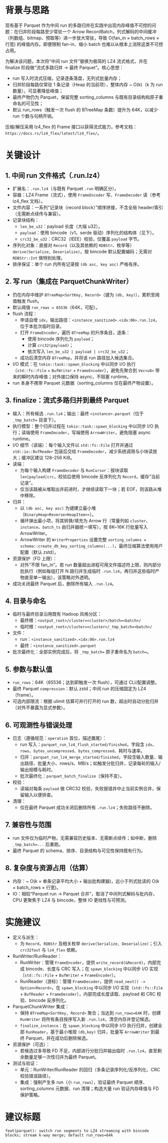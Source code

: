 # 背景与思路

现有基于 Parquet 作为中间 run 的多路归并在实践中出现内存峰值不可控的问题：在归并阶段每路至少常驻一个 Arrow RecordBatch，列式解码的中间缓冲（列数组、bitmap、预取等）进一步放大常驻，导致 O(fan_in × batch_rows × 行宽) 的峰值内存。即便限制 fan-in、缩小 batch 也难以从根本上消除这类不可控占用。

为解决该问题，本次将“中间 run 文件”替换为极简的 LZ4 流式格式，并在 finalize 阶段做“流式多路归并 → 最终 Parquet”。核心思想：
- run 写入时流式压缩，记录逐条落盘，无列式批量内存；
- 归并阶段每路仅常驻 1 条记录（Heap 的当前项），整体内存 ~ O(k)（k 为 run 数量），可显著降低峰值；
- 最终产物仍为 Parquet，保留完整 sorting_columns 与既有目录结构和原子重命名的可见性；
- 默认 run_rows（触发一次 flush 的 BTreeMap 条数）提升为 64K，以减少 run 个数与句柄开销。

压缩/解压采用 lz4_flex 的 Frame 接口以获得流式能力，参考文档：`https://docs.rs/lz4_flex/latest/lz4_flex/`。


# 关键设计

## 1. 中间 run 文件格式（.run.lz4）
- 扩展名：`.run.lz4`（与既有 Parquet `.run` 明确区分）。
- 容器：LZ4 Frame（流式），使用 `FrameEncoder` 写、`FrameDecoder` 读（参考 lz4_flex 文档）。
- 文件内容：一系列“记录块（record block）”顺序拼接，不含全局 header/索引（无需断点续传与兼容）。
- 记录块结构：
  - `len_be_u32`：payload 长度（大端 u32）。
  - `payload`：使用 bincode（v1，serde 驱动）序列化的结构体（见下）。
  - `crc32_be_u32`：CRC32（IEEE）校验，仅覆盖 `payload` 字节。
- 序列化对象：直接对 `Record`（以及其依赖的 `RDBStr`、枚举等）`derive(Serialize, Deserialize)`，按 bincode 默认配置编码；无需对 `RDBStr::Int` 做特别处理。
- 排序保证：单个 run 内所有记录按 `(db asc, key asc)` 严格有序。

## 2. 写 run（集成在 ParquetChunkWriter）
- 仍在内存中维护 `BTreeMap<SortKey, Record>`（键为 `(db, key)`），累积至阈值触发 flush。
- 默认阈值 `run_rows = 65536`（64K，可配）。
- flush 流程：
  - 申请自增 `idx`，输出路径：`<instance_sanitized>.<idx:06>.run.lz4`，位于本批次临时目录。
  - 打开 `FrameEncoder`，遍历 `BTreeMap` 的升序条目，逐条：
    - 使用 bincode 序列化为 `payload`；
    - 计算 `crc32(payload)`；
    - 依次写入 `len_be_u32 | payload | crc32_be_u32`；
  - 成功后清空内存 `BTreeMap`，并将该 run 路径加入候选集合。
- I/O 模式：在 `tokio::task::spawn_blocking` 中以同步 I/O 执行（`std::fs::File` + `BufWriter` + `FrameEncoder`），避免先聚合到 `Vec<u8>` 带来的瞬时内存峰值；对外接口保持 async，不阻塞 runtime。
- run 本身不携带 Parquet 元数据（sorting_columns 仅在最终产物设置）。

## 3. finalize：流式多路归并到最终 Parquet
- 输入：所有候选 `.run.lz4`；输出：最终 `<instance>.parquet`（位于 `_tmp_batch=` 目录下）。
- 执行模型：整个归并过程在 `tokio::task::spawn_blocking` 中以同步 I/O 执行；读端使用 `FrameDecoder`，写端使用 `ArrowWriter`，避免阻塞 async runtime。
- I/O 细节（读端）：每个输入文件以 `std::fs::File` 打开并通过 `std::io::BufReader` 包装后交给 `FrameDecoder`，减少系统调用与小块读放大；缓冲区建议 128–256 KiB。
- 读端：
  - 为每个输入构建 `FrameDecoder` 与 `RunCursor`：按块读取 `len|payload|crc`，校验后使用 bincode 反序列化为 `Record`，缓存“当前记录”。
  - 仅当该路被从堆取出并前进时，才继续读取下一块；若 EOF，则该路从堆中移除。
- 归并：
  - 以 `(db asc, key asc)` 为键建立最小堆（`BinaryHeap<Reverse<HeapItem>>`）。
  - 循环弹出最小项，将其转换/填充为 Arrow 行（常量列如 `cluster`、`instance`、`batch_ts` 由归并器统一填写），按 8K~16K 行批量写入 ArrowWriter。
  - ArrowWriter 的 `WriterProperties` 设置完整 `sorting_columns = schema::create_db_key_sorting_columns(...)`，最终压缩算法使用用户配置（默认 zstd）。
- 资源保护（FD 上限）：
  - 对外“不限 fan_in”。若 run 数量超出进程可用文件描述符上限，则内部分批执行（例如每组打开 N 路归并生成临时 `.run.lz4`，再归并这些临时产物直至单一输出），该策略对外透明。
- 成功关闭最终 Parquet 后，删除所有输入 `.run.lz4`。

## 4. 目录与命名
- 临时与最终目录沿用既有 Hadoop 风格分区：
  - 最终根：`<output_root>/cluster=<cluster>/batch=<batch>/`
  - 临时根：`<output_root>/cluster=<cluster>/_tmp_batch=<batch>/`
- 文件：
  - run：`<instance_sanitized>.<idx:06>.run.lz4`
  - 最终：`<instance_sanitized>.parquet`
- 批次最终化：全部实例完成后，将 `_tmp_batch=` 原子重命名为 `batch=`。

## 5. 参数与默认值
- `run_rows`：64K（65536；达到即触发一次 flush），可通过 CLI/配置调整。
- 最终 Parquet `compression`：默认 zstd；中间 run 的压缩固定为 LZ4（frame）。
- 可选内部限流：根据 ulimit 估算可并行打开的 run 数，超出时自动分批归并（对外不暴露为显式参数）。

## 6. 可观测性与错误处理
- 日志（遵循规范：`operation` 首位，描述置尾）：
  - run 写入：`parquet_run_lz4_flush_started/finished`，字段含 `idx`、`rows`、`bytes_uncompressed`、`bytes_compressed`、耗时与速率。
  - 归并：`parquet_run_lz4_merge_started/finished`，字段含输入数量、输出路径、批量大小、rows/s、MB/s；如触发分批归并，记录每轮的输入/输出规模与耗时。
  - 批次最终化：`parquet_batch_finalize`（保持不变）。
- 校验：
  - 读端对每条 `payload` 做 CRC32 校验，失败报错并中止当前实例合并，保留输入以便排查。
- 清理：
  - 仅在最终 Parquet 成功关闭后删除所有 `.run.lz4`；失败路径不删除。

## 7. 兼容性与范围
- run 文件仅为临时产物，无需兼容历史版本、无需断点续传；如中断，删除 `_tmp_batch=...` 后重跑。
- 最终 Parquet 的 schema、排序、目录结构与可见性保持既有行为。

## 8. 复杂度与资源占用（估算）
- 内存：~ O(k × 单条记录平均大小 + 输出批构建器)，远小于列式批读的 O(k × batch_rows × 行宽)。
- IO：相较“Parquet run → Parquet 合并”，取消了中间列式解码与批内存，CPU 更聚焦于 LZ4 与 bincode，整体 IO 更线性与可预测。


# 实施建议

- 定义与派生：
  - 为 `Record`、`RDBStr` 及相关枚举 `derive(Serialize, Deserialize)`；引入 `crc32fast` 与 `lz4_flex` 依赖。
- RunWriter/RunReader：
  - RunWriter：管理 `FrameEncoder`，提供 `write_record(&Record)`，内部完成 bincode、长度与 CRC 写入；在 `spawn_blocking` 中以同步 I/O 实现（`std::fs::File` + `BufWriter` + `FrameEncoder`）。
  - RunReader（游标）：管理 `FrameDecoder`，提供 `read_next() -> Option<Record>`，在 `spawn_blocking` 中以同步 I/O 实现（`std::fs::File` + `BufReader` + `FrameDecoder`），内部完成长度读取、payload 和 CRC 校验、bincode 反序列化。
- ParquetChunkWriter 集成：
  - 保持 `BTreeMap<SortKey, Record>` 聚合；当达到 `run_rows=64K` 时，创建 `RunWriter` 将所有条目按序写入新 `.run.lz4`，清空内存并登记候选。
  - `finalize_instance`：在 `spawn_blocking` 中以同步 I/O 执行归并，创建全部 `RunReader`，基于最小堆按 `(db,key)` 归并，批量写 `ArrowWriter` 到最终 Parquet，并在成功后删除候选。
- 资源保护（可选）：
  - 若候选过多导致 FD 不足，内部进行分批归并输出临时 `.run.lz4`，直至剩余数量足够一次性归并为最终 Parquet。
- 测试与验证：
  - 单元：RunWriter/RunReader 的回归（多条记录序列化/反序列化、CRC 校验错误路径）。
  - 集成：强制产生多 run（小 `run_rows`），验证最终 Parquet 顺序、sorting_columns 元数据、run 清理；构造大量 run 验证内存峰值与 FD 保护策略。


# 建议标题

```text
feat(parquet): switch run segments to LZ4 streaming with bincode blocks; stream k-way merge; default run_rows=64k
```

